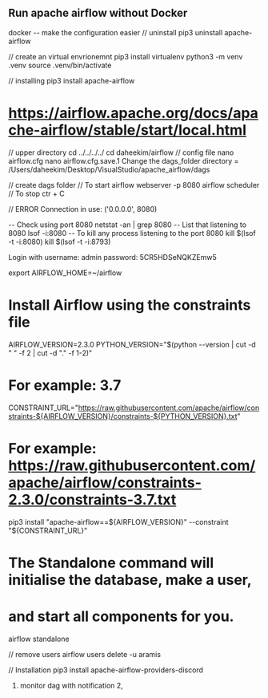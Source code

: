 ## Run apache airflow without Docker
docker -- make the configuration easier
// uninstall
pip3 uninstall apache-airflow 

// create an virtual envrionemnt
pip3 install virtualenv
python3 -m venv .venv
source .venv/bin/activate

// installing 
pip3 install apache-airflow
# https://airflow.apache.org/docs/apache-airflow/stable/start/local.html

// upper directory
cd ../../../../
cd daheekim/airflow
// config file
nano airflow.cfg
nano airflow.cfg.save.1
Change the dags_folder directory = /Users/daheekim/Desktop/VisualStudio/apache_airflow/dags

// create dags folder
// To start
airflow webserver -p 8080
airflow scheduler
// To stop
ctr + C

// ERROR
Connection in use: ('0.0.0.0', 8080)

-- Check using port 8080
netstat -an | grep 8080
-- List that listening to 8080
lsof -i:8080
-- To kill any process listening to the port 8080
kill $(lsof -t -i:8080)
kill $(lsof -t -i:8793)

Login with username: admin  password: 5CR5HDSeNQKZEmw5



export AIRFLOW_HOME=~/airflow

# Install Airflow using the constraints file
AIRFLOW_VERSION=2.3.0
PYTHON_VERSION="$(python --version | cut -d " " -f 2 | cut -d "." -f 1-2)"
# For example: 3.7
CONSTRAINT_URL="https://raw.githubusercontent.com/apache/airflow/constraints-${AIRFLOW_VERSION}/constraints-${PYTHON_VERSION}.txt"
# For example: https://raw.githubusercontent.com/apache/airflow/constraints-2.3.0/constraints-3.7.txt
pip3 install "apache-airflow==${AIRFLOW_VERSION}" --constraint "${CONSTRAINT_URL}"

# The Standalone command will initialise the database, make a user,
# and start all components for you.
airflow standalone

// remove users
airflow users delete -u aramis


// Installation
pip3 install apache-airflow-providers-discord

1. monitor dag with notification
2, 